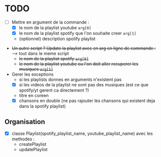 # TODO

* [ ] Mettre en argument de la commande :
    * [X] le nom de la playlist youtube `arg[0]`
    * [X] le nom de la playlist spotify que l'on souhaite creer `arg[1]`
    * (optionnel) description spotify playlist
* ~~Un autre script ? Update la playlist avec en arg en ligne de commande :~~
    --> tout dans le meme script
    * ~~le nom de la playlist spotify `arg[0]`~~
    * ~~le nom de la playlist youtube ou l'on doit aller recuperer les musiques `arg[1]`~~
* Gerer les exceptions 
    * si les playlists donnes en arguments n'existent pas
    * [X] si les videos de la playlist ne sont pas des musiques (est ce que spotify/yt gerent ca directement ?)
    * titre en coreen 
    * [X] chansons en double (ne pas rajouter les chansons qui existent deja dans la spotify playlist)

## Organisation
* [X] classe Playlist(spotify_playlist_name, youtube_playlist_name) avec les methodes :
    * createPlaylist
    * updatePlaylist
